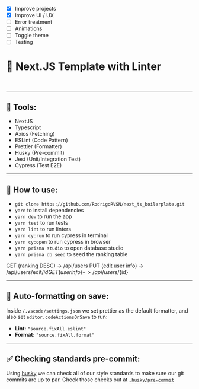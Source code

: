 - [x] Improve projects
- [x] Improve UI / UX
- [ ] Error treatment
- [ ] Animations
- [ ] Toggle theme
- [ ] Testing

# 👕 Next.JS Template with Linter


<br>

___
## 🔨 Tools:

- NextJS
- Typescript
- Axios (Fetching)
- ESLint (Code Pattern)
- Prettier (Formatter)
- Husky (Pre-commit)
- Jest (Unit/Integration Test)
- Cypress (Test E2E)
___
## 🤺 How to use:

- `git clone https://github.com/RodrigoRVSN/next_ts_boilerplate.git`
- `yarn` to install dependencies
- `yarn dev` to run the app
- `yarn test` to run tests
- `yarn lint` to run linters
- `yarn cy:run` to run cypress in terminal
- `yarn cy:open` to run cypress in browser
- `yarn prisma studio` to open database studio
- `yarn prisma db seed` to seed the ranking table


GET (ranking DESC) -> /api/users
PUT (edit user info) -> /api/users/edit/${id}
GET (user info) -> /api/users/${id}
___
## 🤖 Auto-formatting on save:

Inside `/.vscode/settings.json` we set prettier as the default formatter, and also set `editor.codeActionsOnSave` to run:

- **Lint:** `"source.fixAll.eslint"`
- **Format:** `"source.fixAll.format"`

___
## ✅ Checking standards pre-commit:

Using [husky](https://www.npmjs.com/package/husky) we can check all of our style standards to make sure our git commits are up to par. Check those checks out at [`.husky/pre-commit`](.husky/pre-commit)
